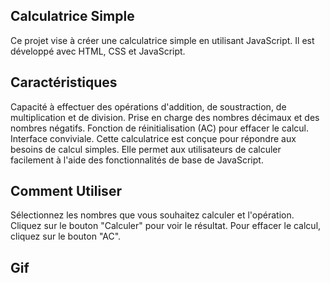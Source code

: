 ## Calculatrice Simple
Ce projet vise à créer une calculatrice simple en utilisant JavaScript. Il est développé avec HTML, CSS et JavaScript.

## Caractéristiques
Capacité à effectuer des opérations d'addition, de soustraction, de multiplication et de division.
Prise en charge des nombres décimaux et des nombres négatifs.
Fonction de réinitialisation (AC) pour effacer le calcul.
Interface conviviale.
Cette calculatrice est conçue pour répondre aux besoins de calcul simples. Elle permet aux utilisateurs de calculer facilement à l'aide des fonctionnalités de base de JavaScript.

## Comment Utiliser
Sélectionnez les nombres que vous souhaitez calculer et l'opération.
Cliquez sur le bouton "Calculer" pour voir le résultat.
Pour effacer le calcul, cliquez sur le bouton "AC".

## Gif
